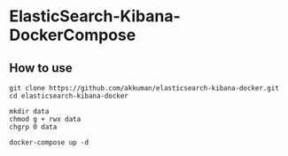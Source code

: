 # ElasticSearch-Kibana-DockerCompose

## How to use

```
git clone https://github.com/akkuman/elasticsearch-kibana-docker.git
cd elasticsearch-kibana-docker

mkdir data 
chmod g + rwx data 
chgrp 0 data

docker-compose up -d
```
